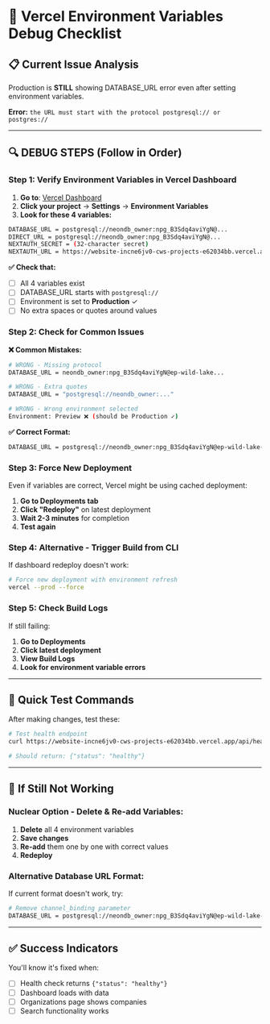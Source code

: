 # 🚨 Vercel Environment Variables Debug Checklist

## 📋 **Current Issue Analysis**
Production is **STILL** showing DATABASE_URL error even after setting environment variables.

**Error:** `the URL must start with the protocol postgresql:// or postgres://`

---

## 🔍 **DEBUG STEPS (Follow in Order)**

### **Step 1: Verify Environment Variables in Vercel Dashboard**

1. **Go to**: [Vercel Dashboard](https://vercel.com/dashboard)
2. **Click your project** → **Settings** → **Environment Variables**
3. **Look for these 4 variables:**

```bash
DATABASE_URL = postgresql://neondb_owner:npg_B3Sdq4aviYgN@...
DIRECT_URL = postgresql://neondb_owner:npg_B3Sdq4aviYgN@...
NEXTAUTH_SECRET = (32-character secret)
NEXTAUTH_URL = https://website-incne6jv0-cws-projects-e62034bb.vercel.app
```

**✅ Check that:**
- [ ] All 4 variables exist
- [ ] DATABASE_URL starts with `postgresql://`
- [ ] Environment is set to **Production** ✓
- [ ] No extra spaces or quotes around values

### **Step 2: Check for Common Issues**

**❌ Common Mistakes:**
```bash
# WRONG - Missing protocol
DATABASE_URL = neondb_owner:npg_B3Sdq4aviYgN@ep-wild-lake...

# WRONG - Extra quotes
DATABASE_URL = "postgresql://neondb_owner:..."

# WRONG - Wrong environment selected
Environment: Preview ❌ (should be Production ✓)
```

**✅ Correct Format:**
```bash
DATABASE_URL = postgresql://neondb_owner:npg_B3Sdq4aviYgN@ep-wild-lake-afcy495t-pooler.c-2.us-west-2.aws.neon.tech/neondb?sslmode=require&channel_binding=require
```

### **Step 3: Force New Deployment**

Even if variables are correct, Vercel might be using cached deployment:

1. **Go to Deployments tab**
2. **Click "Redeploy"** on latest deployment
3. **Wait 2-3 minutes** for completion
4. **Test again**

### **Step 4: Alternative - Trigger Build from CLI**

If dashboard redeploy doesn't work:

```bash
# Force new deployment with environment refresh
vercel --prod --force
```

### **Step 5: Check Build Logs**

If still failing:
1. **Go to Deployments**
2. **Click latest deployment**
3. **View Build Logs**
4. **Look for environment variable errors**

---

## 🎯 **Quick Test Commands**

After making changes, test these:

```bash
# Test health endpoint
curl https://website-incne6jv0-cws-projects-e62034bb.vercel.app/api/health

# Should return: {"status": "healthy"}
```

---

## 🔧 **If Still Not Working**

### **Nuclear Option - Delete & Re-add Variables:**

1. **Delete** all 4 environment variables
2. **Save changes**
3. **Re-add** them one by one with correct values
4. **Redeploy**

### **Alternative Database URL Format:**

If current format doesn't work, try:
```bash
# Remove channel_binding parameter
DATABASE_URL = postgresql://neondb_owner:npg_B3Sdq4aviYgN@ep-wild-lake-afcy495t-pooler.c-2.us-west-2.aws.neon.tech/neondb?sslmode=require
```

---

## ✅ **Success Indicators**

You'll know it's fixed when:
- [ ] Health check returns `{"status": "healthy"}`
- [ ] Dashboard loads with data
- [ ] Organizations page shows companies
- [ ] Search functionality works 